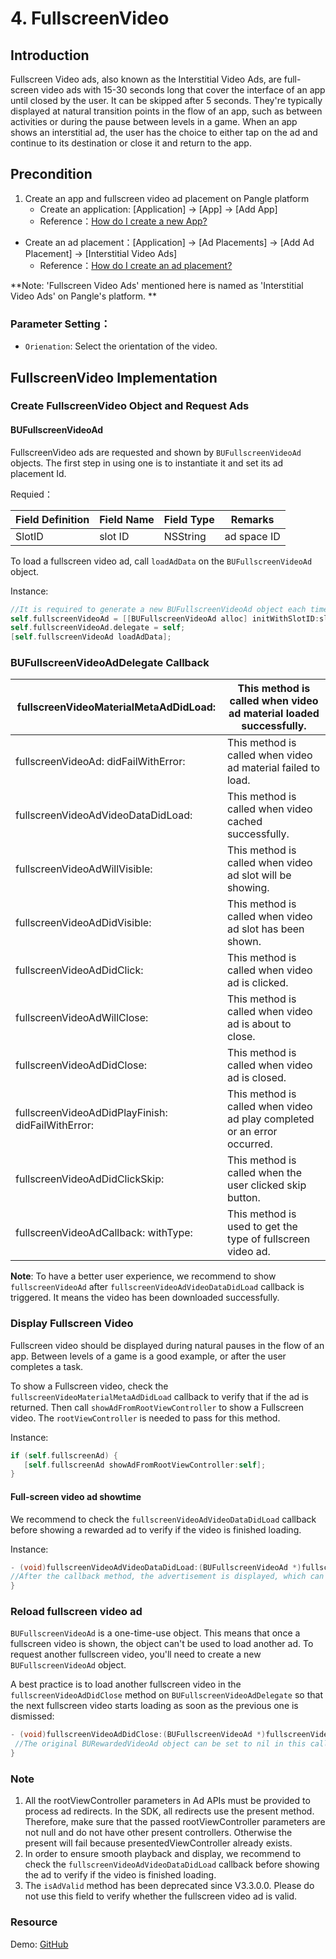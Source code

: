 
# 4. FullscreenVideo

## Introduction

Fullscreen Video ads, also known as the Interstitial Video Ads, are full-screen video ads with 15-30 seconds long that cover the interface of an app until closed by the user. It can be skipped after 5 seconds. They're typically displayed at natural transition points in the flow of an app, such as between activities or during the pause between levels in a game. When an app shows an interstitial ad, the user has the choice to either tap on the ad and continue to its destination or close it and return to the app.

## Precondition
1. Create an app and fullscreen video ad placement on Pangle platform
   - Create an application: [Application] -> [App] -> [Add App]
    - Reference：[How do I create a new App?](https://www.pangleglobal.com/jp/help/doc/5dd362e23d7897001168e334)

  - Create an ad placement：[Application] -> [Ad Placements] -> [Add Ad Placement] -> [Interstitial Video Ads]
    - Reference：[How do I create an ad placement?](https://www.pangleglobal.com/jp/help/doc/5e62079cfe8738000fd184cf)
    
**Note: 'Fullscreen Video Ads' mentioned here is named as 'Interstitial Video Ads' on Pangle's platform. **

### Parameter Setting：
- `Orienation`: Select the orientation of the video.


## FullscreenVideo Implementation

### Create FullscreenVideo Object and Request Ads

#### BUFullscreenVideoAd
FullscreenVideo ads are requested and shown by `BUFullscreenVideoAd` objects. The first step in using one is to instantiate it and set its ad placement Id.

Requied：

| Field Definition | Field Name | Field Type | Remarks     |
|------------------|------------|------------|-------------|
| SlotID           | slot  ID   | NSString   | ad space ID |

To load a fullscreen video ad, call `loadAdData` on the `BUFullscreenVideoAd` object.

Instance:

```objective-c
//It is required to generate a new BUFullscreenVideoAd object each time calling the loadAdData method to request the latest full-screen video ad. Please do not reuse the local cache full-scren video ad.
self.fullscreenVideoAd = [[BUFullscreenVideoAd alloc] initWithSlotID:slotID];
self.fullscreenVideoAd.delegate = self;
[self.fullscreenVideoAd loadAdData];
```

### BUFullscreenVideoAdDelegate Callback

| fullscreenVideoMaterialMetaAdDidLoad:             | This method is called when video ad material loaded successfully.        |
|---------------------------------------------------|--------------------------------------------------------------------------|
| fullscreenVideoAd: didFailWithError:              | This method is called when video ad material failed to load.             |
| fullscreenVideoAdVideoDataDidLoad:                | This method is called when video cached successfully.                    |
| fullscreenVideoAdWillVisible:                     | This method is called when video ad slot will be showing.                |
| fullscreenVideoAdDidVisible:                      | This method is called when video ad slot has been shown.                 |
| fullscreenVideoAdDidClick:                        | This method is called when video ad is clicked.                          |
| fullscreenVideoAdWillClose:                       | This method is called when video ad is about to close.                   |
| fullscreenVideoAdDidClose:                        | This method is called when video ad is closed.                           |
| fullscreenVideoAdDidPlayFinish: didFailWithError: | This method is called when video ad play completed or an error occurred. |
| fullscreenVideoAdDidClickSkip:                    | This method is called when the user clicked skip button.                 |
| fullscreenVideoAdCallback: withType:              | This  method is used to get the type of fullscreen video ad.             |

**Note**: To have a better user experience, we recommend to show `fullscreenVideoAd` after `fullscreenVideoAdVideoDataDidLoad` callback is triggered. It means the video has been downloaded successfully.

### Display Fullscreen Video
Fullscreen video should be displayed during natural pauses in the flow of an app. Between levels of a game is a good example, or after the user completes a task.

To show a Fullscreen video, check the `fullscreenVideoMaterialMetaAdDidLoad` callback to verify that if the ad is returned. Then call `showAdFromRootViewController` to show a Fullscreen video. The `rootViewController` is needed to pass for this method.

Instance:

```objective-c
if (self.fullscreenAd) {
   [self.fullscreenAd showAdFromRootViewController:self];
}
```

#### Full-screen video ad showtime
We recommend to check the `fullscreenVideoAdVideoDataDidLoad` callback before showing a  rewarded ad to verify if the video is finished loading.

Instance:

```objective-c
- (void)fullscreenVideoAdVideoDataDidLoad:(BUFullscreenVideoAd *)fullscreenVideoAd {
//After the callback method, the advertisement is displayed, which can ensure the smooth playing and display, and the user experience is better.
}
```

### Reload fullscreen video ad
`BUFullscreenVideoAd` is a one-time-use object. This means that once a fullscreen video is shown, the object can't be used to load another ad. To request another fullscreen video, you'll need to create a new `BUFullscreenVideoAd` object.

A best practice is to load another fullscreen video in the `fullscreenVideoAdDidClose` method on `BUFullscreenVideoAdDelegate` so that the next fullscreen video starts loading as soon as the previous one is dismissed:

```objective-c
- (void)fullscreenVideoAdDidClose:(BUFullscreenVideoAd *)fullscreenVideoAd {
 //The original BURewardedVideoAd object can be set to nil in this callback
}
```

### Note
1. All the rootViewController parameters in Ad APIs must be provided to process ad redirects. In the SDK, all redirects use the present method. Therefore, make sure that the passed rootViewController parameters are not null and do not have other present controllers. Otherwise the present will fail because presentedViewController already exists.
2. In order to ensure smooth playback and display, we recommend to check the `fullscreenVideoAdVideoDataDidLoad` callback before showing the ad to verify if the video is finished loading.
3. The `isAdValid` method has been deprecated since V3.3.0.0. Please do not use this field to verify whether the fullscreen video ad is valid.

### Resource
Demo: [GitHub](https://github.com/bytedance/Bytedance-UnionAD/blob/master/Example/BUDemo/BUDemo/App/Example/controller/BUDFullscreenViewController.m)

